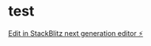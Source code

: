# test

[Edit in StackBlitz next generation editor ⚡️](https://stackblitz.com/~/github.com/Ayupateldeveloper/test)